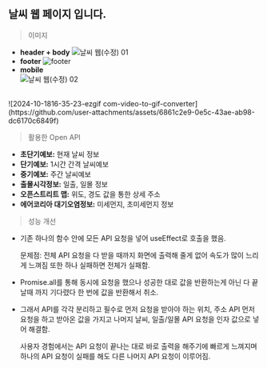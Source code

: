 ## 날씨 웹 페이지 입니다.

> 이미지
- **header + body**
![날씨 웹(수정) 01](https://github.com/user-attachments/assets/53b2fc16-c1cd-4e43-aafc-fd573f81af3b)
- **footer**
![footer](https://github.com/user-attachments/assets/2a8b5ebf-b8ec-47f3-b2c6-8d4ba119934a)
- **mobile** <br>
![날씨 웹(수정) 02](https://github.com/user-attachments/assets/099a9c40-3308-401a-9fbd-1ebe39b3286f)
 <br>
![2024-10-1816-35-23-ezgif com-video-to-gif-converter](https://github.com/user-attachments/assets/6861c2e9-0e5c-43ae-ab98-dc6170c6849f)



> 활용한 Open API
- **초단기예보:** 현재 날씨 정보
- **단기예보:** 1시간 간격 날씨예보
- **중기예보:** 주간 날씨예보
- **출몰시각정보:** 일출, 일몰 정보
- **오픈스트리트 맵:** 위도, 경도 값을 통한 상세 주소
- **에어코리아 대기오염정보:** 미세먼지, 초미세먼지 정보


> 성능 개선
- 기존 하나의 함수 안에 모든 API 요청을 넣어 useEffect로 호출을 했음.
 
  문제점: 전체 API 요청을 다 받을 때까지 화면에 출력해 줄게 없어 속도가 많이 느리게 느껴짐 또한 하나 실패하면 전체가 실패함.

- Promise.all를 통해 동시에 요청을 했으나 성공한 대로 값을 반환하는게 아닌 다 끝날때 까지 기다렸다 한 번에 값을 반환해서 취소.

- 그래서 API를 각각 분리하고 필수로 먼저 요청을 받아야 하는 위치, 주소 API 먼저 요청을 하고 받아온 값을 가지고 나머지 날씨, 일출/일몰 API 요청을 인자 값으로 넣어 해결함.

  사용자 경험에서는 API 요청이 끝나는 대로 바로 출력을 해주기에 빠르게 느껴지며 하나의 API 요청이 실패를 해도 다른 나머지 API 요청이 이루어짐.
